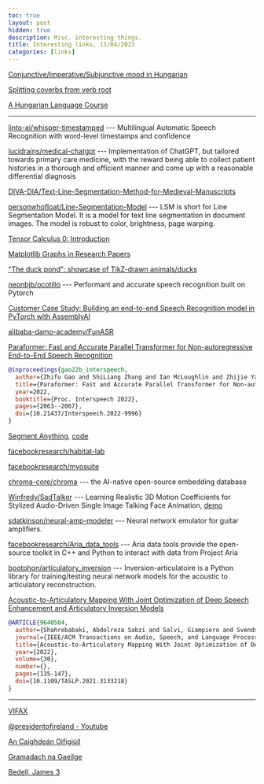 ```yaml
---
toc: true
layout: post
hidden: true
description: Misc. interesting things.
title: Interesting links, 13/04/2023
categories: [links]
---
```


[Conjunctive/Imperative/Subjunctive mood in Hungarian](http://www.hungarianreference.com/Verbs/Verbs-Conjunctive-Imperative-Subjunctive.aspx)

[Splitting coverbs from verb root](http://www.hungarianreference.com/Verbs/splitting-of-coverbs-verbal-prefixes-meg-el-ki-le-be-fel.aspx)

[A Hungarian Language Course](https://www.personal.psu.edu/adr10/hungarian.html)

-----

[linto-ai/whisper-timestamped](https://github.com/linto-ai/whisper-timestamped) --- Multilingual Automatic Speech Recognition with word-level timestamps and confidence

[lucidrains/medical-chatgpt](https://github.com/lucidrains/medical-chatgpt) --- Implementation of ChatGPT, but tailored towards primary care medicine, with the reward being able to collect patient histories in a thorough and efficient manner and come up with a reasonable differential diagnosis

[DIVA-DIA/Text-Line-Segmentation-Method-for-Medieval-Manuscripts](https://github.com/DIVA-DIA/Text-Line-Segmentation-Method-for-Medieval-Manuscripts)

[personwhofloat/Line-Segmentation-Model](https://github.com/personwhofloat/Line-Segmentation-Model) --- LSM is short for Line Segmentation Model. It is a model for text line segmentation in document images. The model is robust to color, brightness, page warping.

[Tensor Calculus 0: Introduction](https://www.youtube.com/watch?v=kGXr1SF3WmA&list=PLJHszsWbB6hpk5h8lSfBkVrpjsqvUGTCx)

[Matplotlib Graphs in Research Papers](https://zhauniarovich.com/post/2022/2022-09-matplotlib-graphs-in-research-papers/)

["The duck pond": showcase of TikZ-drawn animals/ducks](https://tex.stackexchange.com/questions/387047/the-duck-pond-showcase-of-tikz-drawn-animals-ducks)

[neonbjb/ocotillo](https://github.com/neonbjb/ocotillo) --- Performant and accurate speech recognition built on Pytorch

[Customer Case Study: Building an end-to-end Speech Recognition model in PyTorch with AssemblyAI](https://towardsdatascience.com/customer-case-study-building-an-end-to-end-speech-recognition-model-in-pytorch-with-assemblyai-473030e47c7c)

[alibaba-damo-academy/FunASR](https://github.com/alibaba-damo-academy/FunASR)

[Paraformer: Fast and Accurate Parallel Transformer for Non-autoregressive End-to-End Speech Recognition](https://www.isca-speech.org/archive/interspeech_2022/gao22b_interspeech.html)

```bibtex
@inproceedings{gao22b_interspeech,
  author={Zhifu Gao and ShiLiang Zhang and Ian McLoughlin and Zhijie Yan},
  title={Paraformer: Fast and Accurate Parallel Transformer for Non-autoregressive End-to-End Speech Recognition},
  year=2022,
  booktitle={Proc. Interspeech 2022},
  pages={2063--2067},
  doi={10.21437/Interspeech.2022-9996}
}
```

[Segment Anything](https://segment-anything.com/), [code](https://github.com/facebookresearch/segment-anything)

[facebookresearch/habitat-lab](https://github.com/facebookresearch/habitat-lab)

[facebookresearch/myosuite](https://github.com/facebookresearch/myosuite)

[chroma-core/chroma](https://github.com/chroma-core/chroma) --- the AI-native open-source embedding database

[Winfredy/SadTalker](https://github.com/Winfredy/SadTalker) --- Learning Realistic 3D Motion Coefficients for Stylized Audio-Driven Single Image Talking Face Animation, [demo](https://huggingface.co/spaces/vinthony/SadTalker)

[sdatkinson/neural-amp-modeler](https://github.com/sdatkinson/neural-amp-modeler) --- Neural network emulator for guitar amplifiers.

[facebookresearch/Aria_data_tools](https://github.com/facebookresearch/Aria_data_tools) --- Aria data tools provide the open-source toolkit in C++ and Python to interact with data from Project Aria

[bootphon/articulatory_inversion](https://github.com/bootphon/articulatory_inversion) --- Inversion-articulatoire is a Python library for training/testing neural network models for the acoustic to articulatory reconstruction.

[Acoustic-to-Articulatory Mapping With Joint Optimization of Deep Speech Enhancement and Articulatory Inversion Models](https://ieeexplore.ieee.org/document/9640504)

```bibtex
@ARTICLE{9640504,
  author={Shahrebabaki, Abdolreza Sabzi and Salvi, Giampiero and Svendsen, Torbjørn and Siniscalchi, Sabato Marco},
  journal={IEEE/ACM Transactions on Audio, Speech, and Language Processing}, 
  title={Acoustic-to-Articulatory Mapping With Joint Optimization of Deep Speech Enhancement and Articulatory Inversion Models}, 
  year={2022},
  volume={30},
  number={},
  pages={135-147},
  doi={10.1109/TASLP.2021.3133218}
}
```

-----

[VIFAX](https://vifax.maynoothuniversity.ie/)

[@presidentofireland - Youtube](https://www.youtube.com/@presidentofireland)

[An Caighdeán Oifigiúil](https://data.oireachtas.ie/ie/oireachtas/caighdeanOifigiul/2017/2017-08-03_an-caighdean-oifigiuil-2017_en.pdf)

[Gramadach na Gaeilge](http://www.nualeargais.ie/gnag/gram.htm)

[Bedell, James 3](https://www.bible.com/bible/883/JAS.3.BEDELL)
